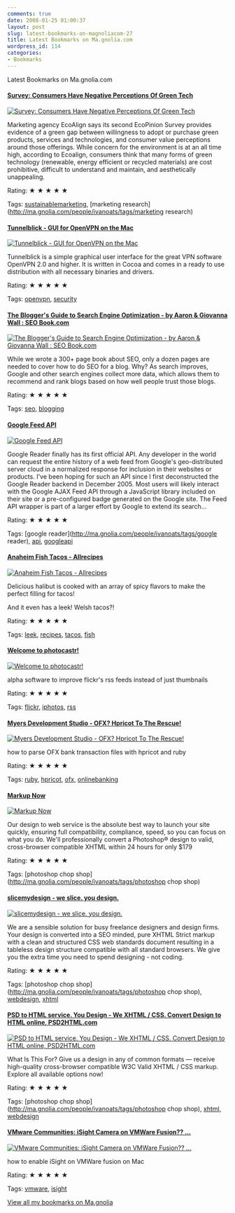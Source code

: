 ```yaml
---
comments: true
date: 2008-01-25 01:00:37
layout: post
slug: latest-bookmarks-on-magnoliacom-27
title: Latest Bookmarks on Ma.gnolia.com
wordpress_id: 114
categories:
- Bookmarks
---
```


Latest Bookmarks on Ma.gnolia.com

#### [  Survey: Consumers Have Negative Perceptions Of Green Tech](http://www.environmentalleader.com/2008/01/15/survey-consumers-have-negative-perceptions-of-green-tech/)

[![  Survey: Consumers Have Negative Perceptions Of Green Tech](http://ma.gnolia.com/bookmarks/preruxiku/thumbnail/160)](http://www.environmentalleader.com/2008/01/15/survey-consumers-have-negative-perceptions-of-green-tech/)

Marketing agency EcoAlign says its second EcoPinion Survey provides evidence of a green gap between willingness to adopt or purchase green products, services and technologies, and consumer value perceptions around those offerings. While concern for the environment is at an all time high, according to Ecoalign, consumers think that many forms of green technology (renewable, energy efficient or recycled materials) are cost prohibitive, difficult to understand and maintain, and aesthetically unappealing.

Rating: ★ ★ ★ ★ ★

Tags: [sustainablemarketing](http://ma.gnolia.com/people/ivanoats/tags/sustainablemarketing), [marketing research](http://ma.gnolia.com/people/ivanoats/tags/marketing research)

#### [Tunnelblick - GUI for OpenVPN on the Mac](http://www.tunnelblick.net/)

[![Tunnelblick - GUI for OpenVPN on the Mac](http://ma.gnolia.com/bookmarks/fewochosce/thumbnail/160)](http://www.tunnelblick.net/)

Tunnelblick is a simple graphical user interface for the great VPN software OpenVPN 2.0 and higher. It is written in Cocoa and comes in a ready to use distribution with all necessary binaries and drivers.

Rating: ★ ★ ★ ★ ★

Tags: [openvpn](http://ma.gnolia.com/people/ivanoats/tags/openvpn), [security](http://ma.gnolia.com/people/ivanoats/tags/security)

#### [The Blogger's Guide to Search Engine Optimization  - by Aaron & Giovanna Wall : SEO Book.com](http://www.seobook.com/bloggers)

[![The Blogger's Guide to Search Engine Optimization  - by Aaron & Giovanna Wall : SEO Book.com](http://ma.gnolia.com/bookmarks/miscupone/thumbnail/160)](http://www.seobook.com/bloggers)

While we wrote a 300+ page book about SEO, only a dozen pages are needed to cover how to do SEO for a blog. Why? As search improves, Google and other search engines collect more data, which allows them to recommend and rank blogs based on how well people trust those blogs.

Rating: ★ ★ ★ ★ ★

Tags: [seo](http://ma.gnolia.com/people/ivanoats/tags/seo), [blogging](http://ma.gnolia.com/people/ivanoats/tags/blogging)

#### [Google Feed API](http://www.niallkennedy.com/blog/2007/04/google-feed-api-json.html)

[![Google Feed API](http://ma.gnolia.com/bookmarks/culeruqesc/thumbnail/160)](http://www.niallkennedy.com/blog/2007/04/google-feed-api-json.html)

Google Reader finally has its first official API. Any developer in the world can request the entire history of a web feed from Google's geo-distributed server cloud in a normalized response for inclusion in their websites or products. I've been hoping for such an API since I first deconstructed the Google Reader backend in December 2005. Most users will likely interact with the Google AJAX Feed API through a JavaScript library included on their site or a pre-configured badge generated on the Google site. The Feed API wrapper is part of a larger effort by Google to extend its search...

Rating: ★ ★ ★ ★ ★

Tags: [google reader](http://ma.gnolia.com/people/ivanoats/tags/google reader), [api](http://ma.gnolia.com/people/ivanoats/tags/api), [googleapi](http://ma.gnolia.com/people/ivanoats/tags/googleapi)

#### [Anaheim Fish Tacos - Allrecipes ](http://allrecipes.com/Recipe/Anaheim-Fish-Tacos/Detail.aspx)

[![Anaheim Fish Tacos - Allrecipes ](http://ma.gnolia.com/bookmarks/scinistopi/thumbnail/160)](http://allrecipes.com/Recipe/Anaheim-Fish-Tacos/Detail.aspx)

Delicious halibut is cooked with an array of spicy flavors to make the perfect filling for tacos!

And it even has a leek! Welsh tacos?!

Rating: ★ ★ ★ ★ ★

Tags: [leek](http://ma.gnolia.com/people/ivanoats/tags/leek), [recipes](http://ma.gnolia.com/people/ivanoats/tags/recipes), [tacos](http://ma.gnolia.com/people/ivanoats/tags/tacos), [fish](http://ma.gnolia.com/people/ivanoats/tags/fish)

#### [Welcome to photocastr!](http://photocastr.quantumfoam.org/)

[![Welcome to photocastr!](http://ma.gnolia.com/bookmarks/vranaviz/thumbnail/160)](http://photocastr.quantumfoam.org/)

alpha software to improve flickr's rss feeds instead of just thumbnails

Rating: ★ ★ ★ ★ ★

Tags: [flickr](http://ma.gnolia.com/people/ivanoats/tags/flickr), [iphotos](http://ma.gnolia.com/people/ivanoats/tags/iphotos), [rss](http://ma.gnolia.com/people/ivanoats/tags/rss)

#### [Myers Development Studio - OFX? Hpricot To The Rescue!](http://myersds.com/notebook/2007/02/24/ofx_hpricot_to_the_rescue)

[![Myers Development Studio - OFX? Hpricot To The Rescue!](http://ma.gnolia.com/bookmarks/zucoshiscur/thumbnail/160)](http://myersds.com/notebook/2007/02/24/ofx_hpricot_to_the_rescue)

how to parse OFX bank transaction files with hpricot and ruby

Rating: ★ ★ ★ ★ ★

Tags: [ruby](http://ma.gnolia.com/people/ivanoats/tags/ruby), [hpricot](http://ma.gnolia.com/people/ivanoats/tags/hpricot), [ofx](http://ma.gnolia.com/people/ivanoats/tags/ofx), [onlinebanking](http://ma.gnolia.com/people/ivanoats/tags/onlinebanking)

#### [Markup Now](https://markupnow.com/)

[![Markup Now](http://ma.gnolia.com/bookmarks/lestedew/thumbnail/160)](https://markupnow.com/)

Our design to web service is the absolute best way to launch your site quickly, ensuring full compatibility, compliance, speed, so you can focus on what you do.
We'll professionally convert a Photoshop® design to valid, cross-browser compatible XHTML within 24 hours for only $179

Rating: ★ ★ ★ ★ ★

Tags: [photoshop chop shop](http://ma.gnolia.com/people/ivanoats/tags/photoshop chop shop)

#### [slicemydesign - we slice. you design.](http://slicemydesign.com/)

[![slicemydesign - we slice. you design.](http://ma.gnolia.com/bookmarks/whumuwupach/thumbnail/160)](http://slicemydesign.com/)

We are a sensible solution for busy freelance designers and design firms. Your design is converted into a SEO minded, pure XHTML Strict markup with a clean and structured CSS web standards document resulting in a tableless design structure compatible with all standard browsers. We give you the extra time you need to spend designing - not coding.

Rating: ★ ★ ★ ★ ★

Tags: [photoshop chop shop](http://ma.gnolia.com/people/ivanoats/tags/photoshop chop shop), [webdesign](http://ma.gnolia.com/people/ivanoats/tags/webdesign), [xhtml](http://ma.gnolia.com/people/ivanoats/tags/xhtml)

#### [PSD to HTML service. You Design - We XHTML / CSS. Convert Design to HTML online, PSD2HTML.com](http://www.psd2html.com/)

[![PSD to HTML service. You Design - We XHTML / CSS. Convert Design to HTML online, PSD2HTML.com](http://ma.gnolia.com/bookmarks/gipochez/thumbnail/160)](http://www.psd2html.com/)

What Is This For?
Give us a design in any of common formats — receive high-quality cross-browser compatible W3C Valid XHTML / CSS markup. Explore all available options now!

Rating: ★ ★ ★ ★ ★

Tags: [photoshop chop shop](http://ma.gnolia.com/people/ivanoats/tags/photoshop chop shop), [xhtml](http://ma.gnolia.com/people/ivanoats/tags/xhtml), [webdesign](http://ma.gnolia.com/people/ivanoats/tags/webdesign)

#### [VMware Communities: iSight Camera on VMWare Fusion?? ...](http://communities.vmware.com/thread/122082?tstart=45)

[![VMware Communities: iSight Camera on VMWare Fusion?? ...](http://ma.gnolia.com/bookmarks/deshanir/thumbnail/160)](http://communities.vmware.com/thread/122082?tstart=45)

how to enable iSight on VMWare fusion on Mac

Rating: ★ ★ ★ ★ ★

Tags: [vmware](http://ma.gnolia.com/people/ivanoats/tags/vmware), [isight](http://ma.gnolia.com/people/ivanoats/tags/isight)

[View all my bookmarks on Ma.gnolia](http://ma.gnolia.com/people/ivanoats/bookmarks)
